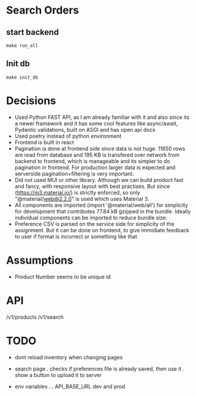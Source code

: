 # Search Orders

## start backend

```
make run_all
```

## Init db

```
make init_db
```

# Decisions

- Used Python FAST API, as I am already familiar with it and also since its a newer framework and it has some cool features like async/await, Pydantic validations, built on ASGI and has open api docs
- Used poetry instead of python environment
- Frontend is built in react
- Pagination is done at frontend side since data is not huge. 11650 rows are read from database and 195 KB is transfered over network from backend to frontend, which is manageable and its simpler to do pagination in frontend.
  For production larger data is expected and serverside pagination+filtering is very important.
- Did not used MUI or other library. Although we can build product fast and fancy, with responsive layout with best practises. But since (https://m3.material.io/) is strictly enforced, so only "@material/web@2.2.0" is used which uses Material 3.
- All components are imported (import '@material/web/all') for simplicity for development that contributes 77.84 kB gzipped in the bundle. Ideally individual components can be imported to reduce bundle size.
- Preference CSV is parsed on the service side for simplicity of the assignment. But it can be done on frontend, to give immidiate feedback to user if format is incorrect or something like that

# Assumptions

- Product Number seems to be unique id

#

#

#

#

#

# API

/v1/products
/v1/search

# TODO

- dont reload inventory when changing pages

- search page
  . checks if preferences file is already saved, then use it
  . show a button to upload it to server

- env variables ... API_BASE_URL dev and prod
